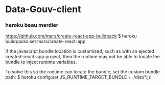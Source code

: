 # Data-Gouv-client

### heroku beau merdier

https://github.com/mars/create-react-app-buildpack
$ heroku buildpacks:set mars/create-react-app

If the javascript bundle location is customized, such as with an ejected created-react-app project, then the runtime may not be able to locate the bundle to inject runtime variables.

To solve this so the runtime can locate the bundle, set the custom bundle path:
$ heroku config:set JS_RUNTIME_TARGET_BUNDLE = ./dist/\*.js
